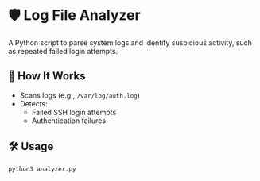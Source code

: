 # 🛡️ Log File Analyzer

A Python script to parse system logs and identify suspicious activity, such as repeated failed login attempts.

## 🔧 How It Works
- Scans logs (e.g., `/var/log/auth.log`)
- Detects:
  - Failed SSH login attempts
  - Authentication failures

## 🛠️ Usage

```bash
python3 analyzer.py

